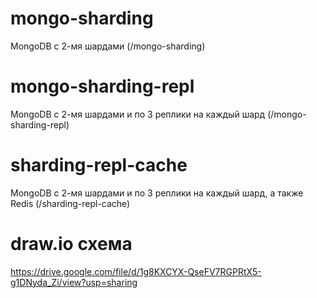 # mongo-sharding
MongoDB с 2-мя шардами (/mongo-sharding)

# mongo-sharding-repl
MongoDB с 2-мя шардами и по 3 реплики на каждый шард (/mongo-sharding-repl)

# sharding-repl-cache
MongoDB с 2-мя шардами и по 3 реплики на каждый шард, а также Redis (/sharding-repl-cache)

# draw.io схема
https://drive.google.com/file/d/1g8KXCYX-QseFV7RGPRtX5-g1DNyda_Zi/view?usp=sharing
